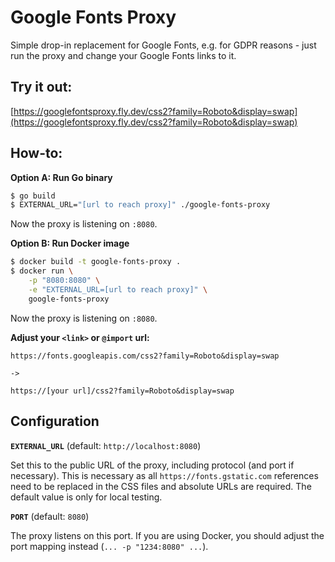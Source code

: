 # Google Fonts Proxy

Simple drop-in replacement for Google Fonts, e.g. for GDPR reasons - just run the proxy and change your Google Fonts links to it.

## Try it out:

[https://googlefontsproxy.fly.dev/css2?family=Roboto&display=swap](https://googlefontsproxy.fly.dev/css2?family=Roboto&display=swap)

## How-to:

**Option A: Run Go binary**

```sh
$ go build
$ EXTERNAL_URL="[url to reach proxy]" ./google-fonts-proxy
```

Now the proxy is listening on `:8080`.

**Option B: Run Docker image**

```sh
$ docker build -t google-fonts-proxy .
$ docker run \
    -p "8080:8080" \
    -e "EXTERNAL_URL=[url to reach proxy]" \
    google-fonts-proxy
```

Now the proxy is listening on `:8080`.

**Adjust your `<link>` or `@import` url:**

```
https://fonts.googleapis.com/css2?family=Roboto&display=swap

->

https://[your url]/css2?family=Roboto&display=swap
```

## Configuration

**`EXTERNAL_URL`** (default: `http://localhost:8080`)

Set this to the public URL of the proxy, including protocol (and port if necessary). This is necessary as all `https://fonts.gstatic.com` references need to be replaced in the CSS files and absolute URLs are required.
The default value is only for local testing.

**`PORT`** (default: `8080`)

The proxy listens on this port. If you are using Docker, you should adjust the port mapping instead (`... -p "1234:8080" ...`).
